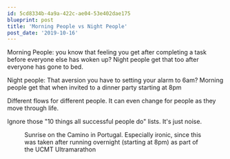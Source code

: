 ```yaml
---
id: 5cd8334b-4a9a-422c-ae04-53e402dae175
blueprint: post
title: 'Morning People vs Night People'
post_date: '2019-10-16'
---
```

<!-- wp:paragraph -->
<p>Morning People: you know that feeling you get after completing a task before everyone else has woken up? Night people get that too after everyone has gone to bed.</p>
<!-- /wp:paragraph -->

<!-- wp:paragraph -->
<p>Night people: That aversion you have to setting your alarm to 6am?  Morning people get that when invited to a dinner party starting at 8pm</p>
<!-- /wp:paragraph -->

<!-- wp:paragraph -->
<p>Different flows for different people. It can even change for people as they move through life.</p>
<!-- /wp:paragraph -->

<!-- wp:paragraph -->
<p>Ignore those "10 things all successful people  do" lists.  It's just noise. </p>
<!-- /wp:paragraph -->

<!-- wp:image {"id":387,"sizeSlug":"large"} -->
<figure class="wp-block-image size-large"><img src="/images/2019/10/img_1697.jpg?w=1024" alt="" class="wp-image-387" /><figcaption>Sunrise on the Camino in Portugal. Especially ironic, since this was taken after running overnight (starting at 8pm) as part of the UCMT Ultramarathon</figcaption></figure>
<!-- /wp:image -->